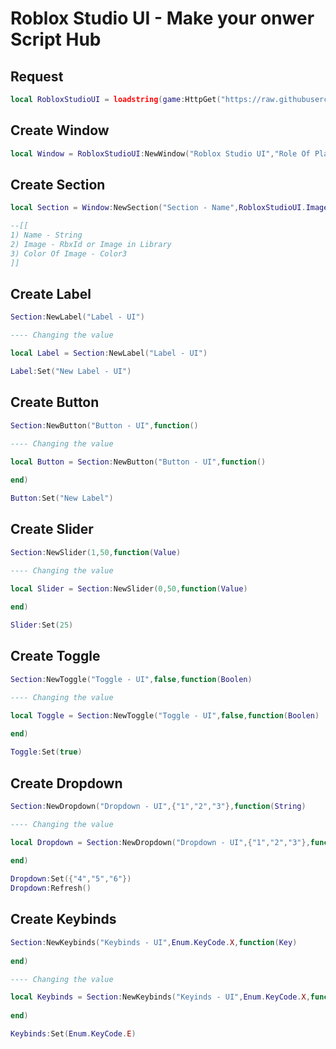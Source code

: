 # Roblox Studio UI - Make your onwer Script Hub

## Request 
```lua
local RobloxStudioUI = loadstring(game:HttpGet("https://raw.githubusercontent.com/3345-c-a-t-s-u-s/Roblox-Studio-UI-Lua-/main/source.lua"))()
```
## Create Window
```lua
local Window = RobloxStudioUI:NewWindow("Roblox Studio UI","Role Of Player")
```
## Create Section
```lua
local Section = Window:NewSection("Section - Name",RobloxStudioUI.ImageIcon.Client,Color3.fromRGB(25, 255, 79))

--[[
1) Name - String
2) Image - RbxId or Image in Library
3) Color Of Image - Color3
]]
```

## Create Label
```lua
Section:NewLabel("Label - UI")

---- Changing the value

local Label = Section:NewLabel("Label - UI")

Label:Set("New Label - UI")

```
## Create Button
```lua
Section:NewButton("Button - UI",function()

---- Changing the value

local Button = Section:NewButton("Button - UI",function()
	
end)

Button:Set("New Label")
```
## Create Slider
```lua
Section:NewSlider(1,50,function(Value)

---- Changing the value

local Slider = Section:NewSlider(0,50,function(Value)
	
end)

Slider:Set(25)
```
## Create Toggle
```lua
Section:NewToggle("Toggle - UI",false,function(Boolen)

---- Changing the value

local Toggle = Section:NewToggle("Toggle - UI",false,function(Boolen)
	
end)

Toggle:Set(true)
```
## Create Dropdown
```lua
Section:NewDropdown("Dropdown - UI",{"1","2","3"},function(String)

---- Changing the value

local Dropdown = Section:NewDropdown("Dropdown - UI",{"1","2","3"},function(String)
	
end)

Dropdown:Set({"4","5","6"})
Dropdown:Refresh()	
```
## Create Keybinds
```lua
Section:NewKeybinds("Keybinds - UI",Enum.KeyCode.X,function(Key)
	
end)

---- Changing the value

local Keybinds = Section:NewKeybinds("Keyinds - UI",Enum.KeyCode.X,function(Key)
	
end)

Keybinds:Set(Enum.KeyCode.E)
```
